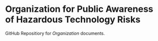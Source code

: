# Organization for Public Awareness of Hazardous Technology Risks
GitHub Repositiory for *Organization* documents. 
